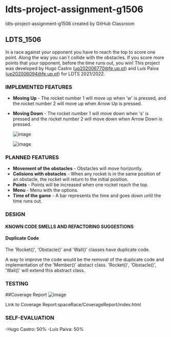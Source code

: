 # ldts-project-assignment-g1506
ldts-project-assignment-g1506 created by GitHub Classroom
## LDTS_1506 <SPACE RACE>

In a race against your opponent you have to reach the top to score one point. Along the way you can´t collide with the obstacles.
If you score more points that your opponent, before the time runs out, you win!
This project was developed by Hugo Castro (up202006770@fe.up.pt) and Luís Paiva (up202006094@fe.up.pt) for LDTS 2021/2022.

### IMPLEMENTED FEATURES

- **Moving Up** - The rocket number 1 will move up when 'w' is pressed, and the rocket number 2 will move up when Arrow Up is pressed.
- **Moving Down** - The rocket number 1 will move down when 's' is pressed and the rocket number 2 will move down when Arrow Down is pressed.

  ![image](https://user-images.githubusercontent.com/78104669/148663193-7cf36942-92de-4c83-8206-20f6da60b303.png)
  
  ![image](https://user-images.githubusercontent.com/78104669/148663210-31873a2c-914c-4a18-87ad-ff4092fdcb75.png)

### PLANNED FEATURES

- **Movement of the obstacles** - Obstacles will move horizontly.
- **Colisions with obstacles** - When any rocket is in the same position of an obstacle, the rocket will return to the initial position.
- **Points** - Points will be increased when one rocket reach the top.
- **Menu** - Menu with the options.
- **Time of the game** - A bar represents the time and goes down until the time runs out.
  
### DESIGN

>
  
#### KNOWN CODE SMELLS AND REFACTORING SUGGESTIONS

#### Duplicate Code

The 'Rocket()', 'Obstacle()' and 'Wall()' classes have duplicate code.

A way to improve the code would be the removal of the duplicate code and implementation of the 'Member()' abstact class. 'Rocket()', 'Obstacle()', 'Wall()' will extend this abstract class.
  
### TESTING
  
##Coverage Report
![image](https://user-images.githubusercontent.com/78104669/148665118-24bcd794-16a6-4c02-afe6-e8e94a99e51e.png)

Link to Coverage Report:spaceRace/CoverageReport/index.html
  

### SELF-EVALUATION
-Hugo Castro: 50%
-Luís Paiva: 50%
